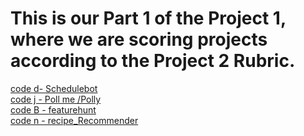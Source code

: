 # This is our Part 1 of the Project 1, where we are scoring projects according to the Project 2 Rubric.
[code d- Schedulebot ](/d-Schedulebot.md) <br>
[code j - Poll me /Polly ](/j-PollMe.md) <br>
[code B - featurehunt](/B-feature-hunt.md) <br>
[code n - recipe_Recommender](/recipe_Recommender.md) <br>
